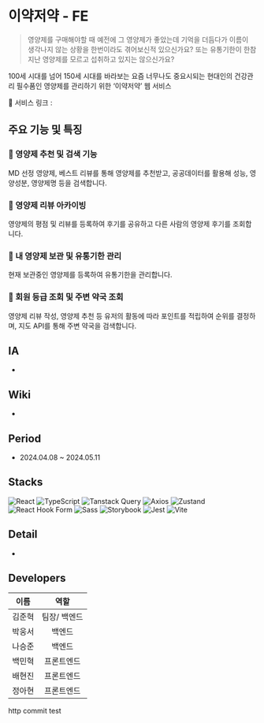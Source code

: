 # 이약저약 - FE

> 영양제를 구매해야할 때 예전에 그 영양제가 좋았는데 기억을 더듬다가 이름이 생각나지 않는 상황을 한번이라도 겪어보신적 있으신가요? 또는 유통기한이 한참 지난 영양제를 모르고 섭취하고 있지는 않으신가요? 

100세 시대를 넘어 150세 시대를 바라보는 요즘 너무나도 중요시되는 현대인의 건강관리 필수품인 영양제를 관리하기 위한 ‘이약저약’ 웹 서비스

🔗 서비스 링크 :

## 주요 기능 및 특징
### 🩷 영양제 추천 및 검색 기능
MD 선정 영양제, 베스트 리뷰를 통해 영양제를 추천받고, 공공데이터를 활용해 성능, 영양성분, 영양제명 등을 검색합니다.

### 💚 영양제 리뷰 아카이빙
영양제의 평점 및 리뷰를 등록하여 후기를 공유하고 다른 사람의 영양제 후기를 조회합니다.

### 💛 내 영양제 보관 및 유통기한 관리
현재 보관중인 영양제를 등록하여 유통기한을 관리합니다.

### 💜 회원 등급 조회 및 주변 약국 조회
영양제 리뷰 작성, 영양제 추천 등 유저의 활동에 따라 포인트를 적립하여 순위를 결정하며, 지도 API를 통해 주변 약국을 검색합니다. 

## IA
-

## Wiki
- 

## Period
- 2024.04.08 ~ 2024.05.11

## Stacks
![React](https://img.shields.io/badge/React-61DAFB?style=for-the-badge&logo=react&logoColor=ffffff)
![TypeScript](https://img.shields.io/badge/-TypeScript-3178C6?style=for-the-badge&logo=typescript&logoColor=ffffff)
![Tanstack Query](https://img.shields.io/badge/tanstack--query-FF4154?style=for-the-badge&logo=react-query&logoColor=ffffff)
![Axios](https://img.shields.io/badge/Axios-007ACC?style=for-the-badge&logo=axios&logoColor=ffffff)
![Zustand](https://img.shields.io/badge/Zustand-FFD43B?style=for-the-badge&logo=react&logoColor=ffffff)
![React Hook Form](https://img.shields.io/badge/React%20Hook%20Form-0D67F2?style=for-the-badge&logo=react&logoColor=ffffff)
![Sass](https://img.shields.io/badge/Sass-CC6699?style=for-the-badge&logo=sass&logoColor=white)
![Storybook](https://img.shields.io/badge/Storybook-FF4785?style=for-the-badge&logo=storybook&logoColor=ffffff)
![Jest](https://img.shields.io/badge/Jest-C21325?style=for-the-badge&logo=jest&logoColor=ffffff)
![Vite](https://img.shields.io/badge/Vite-646CFF?style=for-the-badge&logo=vite&logoColor=ffffff)

## Detail
-

## Developers
|  이름  |             역할              |
| :----: | :---------------------------: |
| 김준혁 |     팀장/ 백엔드     |
| 박웅서 |        백엔드         |
| 나승준 |        백엔드         |
| 백민혁 |      프론트엔드       |
| 배현진 |      프론트엔드       |
| 정아현 |      프론트엔드       |

http commit test